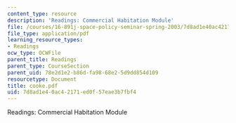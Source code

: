 ```yaml
---
content_type: resource
description: 'Readings: Commercial Habitation Module'
file: /courses/16-891j-space-policy-seminar-spring-2003/7d8ad1e40ac42171ed0f57eae3b7fbf4_cooke.pdf
file_type: application/pdf
learning_resource_types:
- Readings
ocw_type: OCWFile
parent_title: Readings
parent_type: CourseSection
parent_uid: 78e2d1e2-b86d-fa98-68e2-5d9dd854d109
resourcetype: Document
title: cooke.pdf
uid: 7d8ad1e4-0ac4-2171-ed0f-57eae3b7fbf4
---
```

Readings: Commercial Habitation Module

